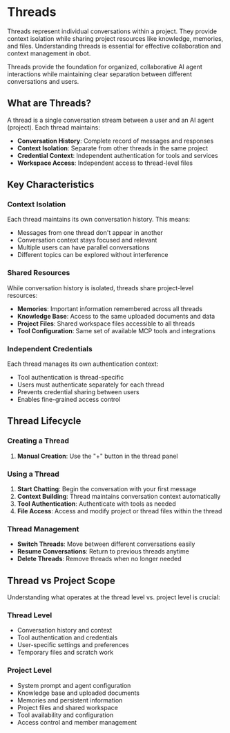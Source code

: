 # Threads

Threads represent individual conversations within a project. They provide context isolation while sharing project resources like knowledge, memories, and files. Understanding threads is essential for effective collaboration and context management in obot.

Threads provide the foundation for organized, collaborative AI agent interactions while maintaining clear separation between different conversations and users.

## What are Threads?

A thread is a single conversation stream between a user and an AI agent (project). Each thread maintains:

- **Conversation History**: Complete record of messages and responses
- **Context Isolation**: Separate from other threads in the same project
- **Credential Context**: Independent authentication for tools and services
- **Workspace Access**: Independent access to thread-level files

## Key Characteristics

### Context Isolation
Each thread maintains its own conversation history. This means:
- Messages from one thread don't appear in another
- Conversation context stays focused and relevant
- Multiple users can have parallel conversations
- Different topics can be explored without interference

### Shared Resources
While conversation history is isolated, threads share project-level resources:
- **Memories**: Important information remembered across all threads
- **Knowledge Base**: Access to the same uploaded documents and data
- **Project Files**: Shared workspace files accessible to all threads
- **Tool Configuration**: Same set of available MCP tools and integrations

### Independent Credentials
Each thread manages its own authentication context:
- Tool authentication is thread-specific
- Users must authenticate separately for each thread
- Prevents credential sharing between users
- Enables fine-grained access control

## Thread Lifecycle

### Creating a Thread
1. **Manual Creation**: Use the "+" button in the thread panel

### Using a Thread
1. **Start Chatting**: Begin the conversation with your first message
2. **Context Building**: Thread maintains conversation context automatically
3. **Tool Authentication**: Authenticate with tools as needed
4. **File Access**: Access and modify project or thread files within the thread

### Thread Management
- **Switch Threads**: Move between different conversations easily
- **Resume Conversations**: Return to previous threads anytime
- **Delete Threads**: Remove threads when no longer needed

## Thread vs Project Scope

Understanding what operates at the thread level vs. project level is crucial:

### Thread Level
- Conversation history and context
- Tool authentication and credentials
- User-specific settings and preferences
- Temporary files and scratch work

### Project Level
- System prompt and agent configuration
- Knowledge base and uploaded documents
- Memories and persistent information
- Project files and shared workspace
- Tool availability and configuration
- Access control and member management
